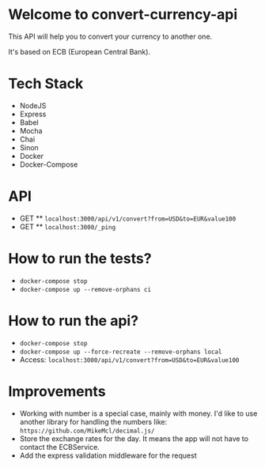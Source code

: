 # Welcome to convert-currency-api

This API will help you to convert your currency to another one.

It's based on ECB (European Central Bank).

# Tech Stack

* NodeJS
* Express
* Babel
* Mocha
* Chai
* Sinon
* Docker
* Docker-Compose

# API

* GET
** `localhost:3000/api/v1/convert?from=USD&to=EUR&value100`
* GET
** `localhost:3000/_ping`

# How to run the tests?

* `docker-compose stop`
* `docker-compose up --remove-orphans ci`

# How to run the api?

* `docker-compose stop`
* `docker-compose up --force-recreate --remove-orphans local`
* Access: `localhost:3000/api/v1/convert?from=USD&to=EUR&value100`

# Improvements

* Working with number is a special case, mainly with money. I'd like to use another library for handling the numbers like: `https://github.com/MikeMcl/decimal.js/`
* Store the exchange rates for the day. It means the app will not have to contact the ECBService.
* Add the express validation middleware for the request
